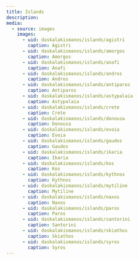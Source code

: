 ```yaml
---
title: Islands
description:
media:
  - source: images
    images:
      - uid: daskalakismanos/islands/agistri
        caption: Agistri
      - uid: daskalakismanos/islands/amorgos
        caption: Amorgos
      - uid: daskalakismanos/islands/anafi
        caption: Anafi
      - uid: daskalakismanos/islands/andros
        caption: Andros
      - uid: daskalakismanos/islands/antiparos
        caption: Antiparos
      - uid: daskalakismanos/islands/astypalaia
        caption: Astypalaia
      - uid: daskalakismanos/islands/crete
        caption: Crete
      - uid: daskalakismanos/islands/donousa
        caption: Donousa
      - uid: daskalakismanos/islands/evoia
        caption: Evoia
      - uid: daskalakismanos/islands/gaudos
        caption: Gaudos
      - uid: daskalakismanos/islands/ikaria
        caption: Ikaria
      - uid: daskalakismanos/islands/kos
        caption: Kos
      - uid: daskalakismanos/islands/kythnos
        caption: Kythnos
      - uid: daskalakismanos/islands/mytiline
        caption: Mytiline
      - uid: daskalakismanos/islands/naxos
        caption: Naxos
      - uid: daskalakismanos/islands/paros
        caption: Paros
      - uid: daskalakismanos/islands/santorini
        caption: Santorini
      - uid: daskalakismanos/islands/skiathos
        caption: Skiathos
      - uid: daskalakismanos/islands/syros
        caption: Syros
---
```


